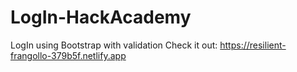 # LogIn-HackAcademy
LogIn using Bootstrap with validation
Check it out: https://resilient-frangollo-379b5f.netlify.app
